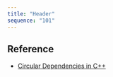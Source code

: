 ```yaml
---
title: "Header"
sequence: "101"
---
```


## Reference

- [Circular Dependencies in C++](https://pvigier.github.io/2018/02/09/dependency-graph.html)
